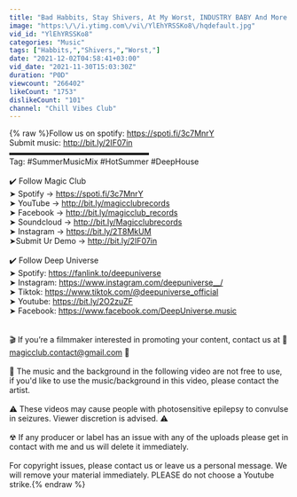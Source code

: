 ```yaml
---
title: "Bad Habbits, Stay Shivers, At My Worst, INDUSTRY BABY And More Cover Remixes - Feeling Me"
image: "https:\/\/i.ytimg.com\/vi\/YlEhYRSSKo8\/hqdefault.jpg"
vid_id: "YlEhYRSSKo8"
categories: "Music"
tags: ["Habbits,","Shivers,","Worst,"]
date: "2021-12-02T04:58:41+03:00"
vid_date: "2021-11-30T15:03:30Z"
duration: "P0D"
viewcount: "266402"
likeCount: "1753"
dislikeCount: "101"
channel: "Chill Vibes Club"
---
```

{% raw %}Follow us on spotify: <a rel="nofollow" target="blank" href="https://spoti.fi/3c7MnrY">https://spoti.fi/3c7MnrY</a><br />Submit music: <a rel="nofollow" target="blank" href="http://bit.ly/2IF07in">http://bit.ly/2IF07in</a><br />▬▬▬▬▬▬▬▬▬▬▬▬▬▬▬▬▬▬<br />Tag: #SummerMusicMix #HotSummer #DeepHouse<br /><br />✔️ Follow Magic Club<br />➤ Spotify  →  <a rel="nofollow" target="blank" href="https://spoti.fi/3c7MnrY">https://spoti.fi/3c7MnrY</a><br />➤ YouTube → <a rel="nofollow" target="blank" href="http://bit.ly/magicclubrecords">http://bit.ly/magicclubrecords</a><br />➤ Facebook → <a rel="nofollow" target="blank" href="http://bit.ly/magicclub_records">http://bit.ly/magicclub_records</a><br />➤ Soundcloud → <a rel="nofollow" target="blank" href="http://bit.ly/Magicclubrecords">http://bit.ly/Magicclubrecords</a><br />➤ Instagram → <a rel="nofollow" target="blank" href="https://bit.ly/2T8MkUM">https://bit.ly/2T8MkUM</a><br />➤Submit Ur Demo → <a rel="nofollow" target="blank" href="http://bit.ly/2IF07in">http://bit.ly/2IF07in</a><br /><br /> ✔️ Follow Deep Universe<br />➤ Spotify: <a rel="nofollow" target="blank" href="https://fanlink.to/deepuniverse">https://fanlink.to/deepuniverse</a><br />➤ Instagram: <a rel="nofollow" target="blank" href="https://www.instagram.com/deepuniverse__/">https://www.instagram.com/deepuniverse__/</a><br />➤ Tiktok: <a rel="nofollow" target="blank" href="https://www.tiktok.com/@deepuniverse_official">https://www.tiktok.com/@deepuniverse_official</a><br />➤ Youtube: <a rel="nofollow" target="blank" href="https://bit.ly/2O2zuZF">https://bit.ly/2O2zuZF</a><br />➤ Facebook: <a rel="nofollow" target="blank" href="https://www.facebook.com/DeepUniverse.music">https://www.facebook.com/DeepUniverse.music</a><br /><br /><br />🎬  If you’re a filmmaker interested in promoting your content, contact us at 💌 magicclub.contact@gmail.com 💌<br /><br />🚫  The music and the background in the following video are not free to use, if you'd like to use the music/background in this video, please contact the artist. <br /><br />⚠️ These videos may cause people with photosensitive epilepsy to convulse in seizures. Viewer discretion is advised. ⚠️<br /><br />☢ If any producer or label has an issue with any of the uploads please get in contact with me and us will delete it immediately.<br /><br />For copyright issues, please contact us or leave us a personal message. We will remove your material immediately. PLEASE do not choose a Youtube strike.{% endraw %}
